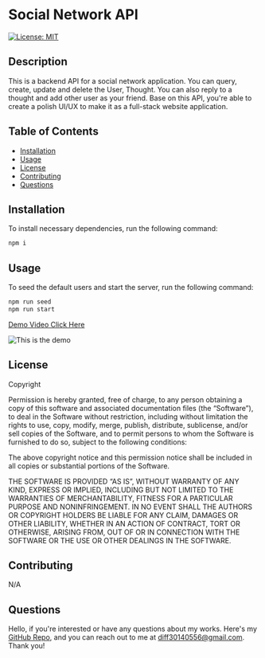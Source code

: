 # Social Network API

[![License: MIT](https://img.shields.io/badge/License-MIT-brightgreen.svg)](https://opensource.org/licenses/MIT)

## Description

This is a backend API for a social network application. You can query, create, update and delete the User, Thought. You can also reply to a thought and add other user as your friend. Base on this API, you're able to create a polish UI/UX to make it as a full-stack website application.

## Table of Contents

- [Installation](#installation)
- [Usage](#usage)
- [License](#license)
- [Contributing](#contributing)
- [Questions](#questions)

## Installation

To install necessary dependencies, run the following command:

```bash
npm i
```

## Usage

To seed the default users and start the server, run the following command:

```bash
npm run seed
npm run start
```

[Demo Video Click Here](https://drive.google.com/file/d/14l0TCZhGZGHYOu6rbFjOSr3yfOsjry7B/view)

![This is the demo](https://i.imgur.com/BT3Brst.png)

## License

Copyright

Permission is hereby granted, free of charge, to any person obtaining a copy of this software and associated documentation files (the “Software”), to deal in the Software without restriction, including without limitation the rights to use, copy, modify, merge, publish, distribute, sublicense, and/or sell copies of the Software, and to permit persons to whom the Software is furnished to do so, subject to the following conditions:

The above copyright notice and this permission notice shall be included in all copies or substantial portions of the Software.

THE SOFTWARE IS PROVIDED “AS IS”, WITHOUT WARRANTY OF ANY KIND, EXPRESS OR IMPLIED, INCLUDING BUT NOT LIMITED TO THE WARRANTIES OF MERCHANTABILITY, FITNESS FOR A PARTICULAR PURPOSE AND NONINFRINGEMENT. IN NO EVENT SHALL THE AUTHORS OR COPYRIGHT HOLDERS BE LIABLE FOR ANY CLAIM, DAMAGES OR OTHER LIABILITY, WHETHER IN AN ACTION OF CONTRACT, TORT OR OTHERWISE, ARISING FROM, OUT OF OR IN CONNECTION WITH THE SOFTWARE OR THE USE OR OTHER DEALINGS IN THE SOFTWARE.

## Contributing
N/A

## Questions

Hello, if you're interested or have any questions about my works. Here's my [GitHub Repo](https://github.com/diff30140556), and you can reach out to me at diff30140556@gmail.com. Thank you!
